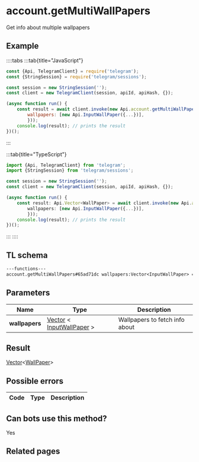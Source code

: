 # account.getMultiWallPapers

Get info about multiple wallpapers

## Example

::::tabs
:::tab{title="JavaScript"}

```js
const {Api, TelegramClient} = require('telegram');
const {StringSession} = require('telegram/sessions');

const session = new StringSession('');
const client = new TelegramClient(session, apiId, apiHash, {});

(async function run() {
    const result = await client.invoke(new Api.account.getMultiWallPapers({
		wallpapers: [new Api.InputWallPaper({...})],
		}));
    console.log(result); // prints the result
})();

```

:::

:::tab{title="TypeScript"}

```ts
import {Api, TelegramClient} from 'telegram';
import {StringSession} from 'telegram/sessions';

const session = new StringSession('');
const client = new TelegramClient(session, apiId, apiHash, {});

(async function run() {
    const result: Api.Vector<WallPaper> = await client.invoke(new Api.account.getMultiWallPapers({
		wallpapers: [new Api.InputWallPaper({...})],
		}));
    console.log(result); // prints the result
})();

```

:::
::::

## TL schema

```txt
---functions---
account.getMultiWallPapers#65ad71dc wallpapers:Vector<InputWallPaper> = Vector<WallPaper>;
```

## Parameters

|      Name      | Type                                                                                                                    | Description                    |
| :------------: | ----------------------------------------------------------------------------------------------------------------------- | ------------------------------ |
| **wallpapers** | [Vector](https://core.telegram.org/type/Vector%20t) < [InputWallPaper](https://core.telegram.org/type/InputWallPaper) > | Wallpapers to fetch info about |

## Result

[Vector](https://core.telegram.org/type/Vector%20t)<[WallPaper](https://core.telegram.org/type/WallPaper)>

## Possible errors

| Code | Type | Description |
| :--: | ---- | ----------- |

## Can bots use this method?

Yes

## Related pages
